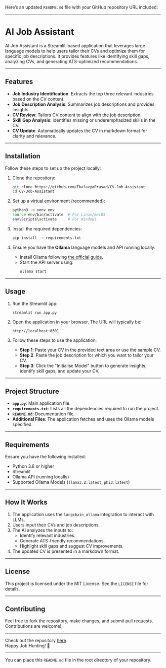 Here’s an updated `README.md` file with your GitHub repository URL included:

---

# AI Job Assistant

AI Job Assistant is a Streamlit-based application that leverages large language models to help users tailor their CVs and optimize them for specific job descriptions. It provides features like identifying skill gaps, analyzing CVs, and generating ATS-optimized recommendations.

---

## Features

- **Job Industry Identification**: Extracts the top three relevant industries based on the CV content.
- **Job Description Analysis**: Summarizes job descriptions and provides insights.
- **CV Review**: Tailors CV content to align with the job description.
- **Skill Gap Analysis**: Identifies missing or underemphasized skills in the CV.
- **CV Update**: Automatically updates the CV in markdown format for clarity and relevance.

---

## Installation

Follow these steps to set up the project locally:

1. Clone the repository:
   ```bash
   git clone https://github.com/EkalavyaPrasad/CV-Job-Assistant
   cd CV-Job-Assistant
   ```

2. Set up a virtual environment (recommended):
   ```bash
   python3 -m venv env
   source env/bin/activate  # For Linux/macOS
   env\Scripts\activate     # For Windows
   ```

3. Install the required dependencies:
   ```bash
   pip install -r requirements.txt
   ```

4. Ensure you have the **Ollama** language models and API running locally:
   - Install Ollama following [the official guide](https://ollama.ai/docs).
   - Start the API server using:
     ```bash
     ollama start
     ```

---

## Usage

1. Run the Streamlit app:
   ```bash
   streamlit run app.py
   ```

2. Open the application in your browser. The URL will typically be:
   ```
   http://localhost:8501
   ```

3. Follow these steps to use the application:
   - **Step 1**: Paste your CV in the provided text area or use the sample CV.
   - **Step 2**: Paste the job description for which you want to tailor your CV.
   - **Step 3**: Click the "Initialise Model" button to generate insights, identify skill gaps, and update your CV.

---

## Project Structure

- **`app.py`**: Main application file.
- **`requirements.txt`**: Lists all the dependencies required to run the project.
- **`README.md`**: Documentation file.
- **Additional Files**: The application fetches and uses the Ollama models specified.

---

## Requirements

Ensure you have the following installed:
- Python 3.8 or higher
- Streamlit
- Ollama API (running locally)
- Supported Ollama Models (`llama3.2:latest`, `phi3:latest`)

---

## How It Works

1. The application uses the `langchain_ollama` integration to interact with LLMs.
2. Users input their CVs and job descriptions.
3. The AI analyzes the inputs to:
   - Identify relevant industries.
   - Generate ATS-friendly recommendations.
   - Highlight skill gaps and suggest CV improvements.
4. The updated CV is presented in a markdown format.

---

## License

This project is licensed under the MIT License. See the `LICENSE` file for details.

---

## Contributing

Feel free to fork the repository, make changes, and submit pull requests. Contributions are welcome!

---

Check out the repository [here](https://github.com/EkalavyaPrasad/CV-Job-Assistant).  
Happy Job Hunting! 🚀

--- 

You can place this `README.md` file in the root directory of your repository.
